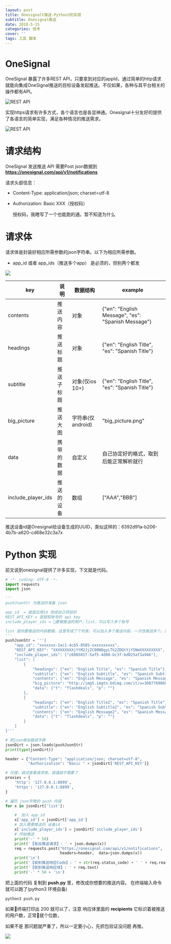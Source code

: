 ```yaml
---
layout: post
title: Onesignalt推送-Python3的实现
subtitle: Onesignal推送
date: 2018-5-15
categories: 技术
cover: ''
tags: 工具 脚本
---
```


# OneSignal

OneSignal 暴露了许多REST API，只要拿到对应的appId，通过简单的http请求就能向集成OneSignal推送的目标设备发起推送。不仅如果，各种与其平台相关的操作都有API。

![REST API](../images/2017-12/push1.png)

实现https请求有许多方式，各个语言也是各显神通。Onesignal十分友好的提供了各语言的简单实现，满足各种情况的推送需求。

![REST API](../images/2017-12/push2.png)

# 请求结构

  OneSignal 发送推送 API 需要Post json数据到 **<https://onesignal.com/api/v1/notifications>**

  请求头部信息：

-   Content-Type: application/json; charset=utf-8
-   Authorization: Basic XXX（授权码）

    授权码，我瞎写了一个也能跑的通。暂不知道为什么

# 请求体

  请求体是封装好相应所需参数的json字符串。以下为相应所需参数。

-   app_id 或者 app_ids（推送多个app） 是必须的，但别两个都发

![](../images/2017-12/push3.png)

| key                | 说明    | 数据结构          | example                                            |
| ------------------ | ----- | ------------- | -------------------------------------------------- |
| contents           | 推送内容  | 对象            | {"en": "English Message", "es": "Spanish Message"} |
| headings           | 推送标题  | 对象            | {"en": "English Title", "es": "Spanish Title"}     |
| subtitle           | 推送子标题 | 对象(仅ios 10+)  | {"en": "English Title", "es": "Spanish Title"}     |
| big_picture        | 推送大图  | 字符串(仅android) | "big_picture.png"                                  |
| data               | 携带的数据 | 自定义           | 自己协定好的格式，取到后能正常解析就行                                |
| include_player_ids | 推送的设备 | 数组            | ["AAA","BBB"]                                      |

推送设备id是Onesignal给设备生成的UUID，类似这样的：6392d91a-b206-4b7b-a620-cd68e32c3a7x

# Python 实现

前文说到onesignal提供了许多实现，下文就是代码。

```python
# -*- coding: UTF-8 -*-
import requests
import json

'''
pushJsonStr 为推送的准备 json

app_id  = 就是应用id 改成自己项目的
REST_API_KEY = 是授权账号的 api key
include_player_ids = 要被推送的用户，list，可以写入多个账号

list 是你要推送的内容数据，这里写成了个列表，可以加入多个推送内容，一次性推送多个。里面的data是我们协定的、可处理的格式
'''
pushJsonStr = '''{
    "app_id": "xxxxxxx-1ac1-4cb5-8585-xxxxxxxxxx",
    "REST_API_KEY": "XXXXXXXXXjYtM2JjZC00NDgyLTk2ZDQtYjY5NmXXXXXXXXX",
    "include_player_ids": ["c608501f-5af5-4d08-bc3f-bd025af3a946"],
    "list": [
        {
            "headings": {"en": "English Title", "es": "Spanish Title"},
            "subtitle": {"en": "English Subtitle", "es": "Spanish Subtitle"},
            "contents": {"en": "English Message", "es": "Spanish Message"},
            "big_picture": "http://img5.imgtn.bdimg.com/it/u=3087789860,3276852373&fm=27&gp=0.jpg",
            "data": {"t": "flashdeals", "p": ""}
        },
        {
            "headings": {"en": "English Title2", "es": "Spanish Title"},
            "subtitle": {"en": "English Subtitle2", "es": "Spanish Subtitle"},
            "contents": {"en": "English Message2", "es": "Spanish Message"},
            "data": {"t": "flashdeals", "p": ""}
        }
    ]
}'''

# 把json串加载成字典
jsonDirt = json.loads(pushJsonStr)
print(type(jsonDirt))

header = {"Content-Type": "application/json; charset=utf-8",
          "Authorization": "Basic " + jsonDirt['REST_API_KEY']}

# 代理，调试查看请求用，调通就不需要了
proxies = {
    'http': '127.0.0.1:8899',
    'https': '127.0.0.1:8899',
}

# 遍历 json字典的 push 内容
for x in jsonDirt['list']:

    #  加入 app_id
    x['app_id'] = jsonDirt['app_id']
    # 加入需要推送的 设备id
    x['include_player_ids'] = jsonDirt['include_player_ids']
    # 开始推送
    print('-' * 50)
    print('【发出推送请求】: ' + json.dumps(x))
    req = requests.post("https://onesignal.com/api/v1/notifications",
                        headers=header,  data=json.dumps(x))
    print('\n')
    print('【收到推送响应Code】: ' + str(req.status_code) + ' ' + req.reason)
    print('【收到推送响应体】: ' + req.text)
    print('-' * 50 + '\n')
```

把上面的代码 复制到 **push.py** 里，修改成你想要的推送内容。 在终端输入命令 就可以跑了(python3 环境自备)

```
python3 push.py
```

如果终端打印出 200 就可以了，注意 响应体里面的 **recipients** 它标识着被推送的用户数，正常就个位数，

如果不是 那问题就严重了，所以一定要小心，先抓包验证没问题 再推。

![](../images/2018-5/push1.png)
